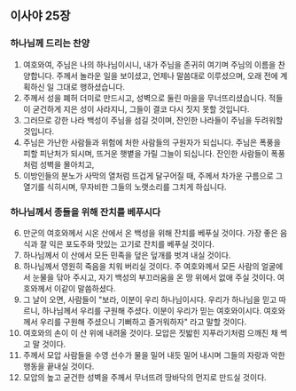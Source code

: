 ## 이사야 25장

### 하나님께 드리는 찬양
1. 여호와여, 주님은 나의 하나님이시니, 내가 주님을 존귀히 여기며 주님의 이름을 찬양합니다. 주께서 놀라운 일을 보이셨고, 언제나 말씀대로 이루셨으며, 오래 전에 계획하신 일 그대로 행하셨습니다.
2. 주께서 성을 폐허 더미로 만드시고, 성벽으로 둘린 마을을 무너뜨리셨습니다. 적들이 굳건하게 지은 성이 사라지니, 그들이 결코 다시 짓지 못할 것입니다.
3. 그러므로 강한 나라 백성이 주님을 섬길 것이며, 잔인한 나라들이 주님을 두려워할 것입니다.
4. 주님은 가난한 사람들과 위험에 처한 사람들의 구원자가 되십니다. 주님은 폭풍을 피할 피난처가 되시며, 뜨거운 햇볕을 가릴 그늘이 되십니다. 잔인한 사람들이 폭풍처럼 성벽을 몰아치고,
5. 이방인들의 분노가 사막의 열처럼 뜨겁게 달구어질 때, 주께서 차가운 구름으로 그 열기를 식히시며, 무자비한 그들의 노랫소리를 그치게 하십니다.
### 하나님께서 종들을 위해 잔치를 베푸시다
6. 만군의 여호와께서 시온 산에서 온 백성을 위해 잔치를 베푸실 것이다. 가장 좋은 음식과 잘 익은 포도주와 맛있는 고기로 잔치를 베푸실 것이다.
7. 하나님께서 이 산에서 모든 민족을 덮은 덮개를 벗겨 내실 것이다.
8. 하나님께서 영원히 죽음을 치워 버리실 것이다. 주 여호와께서 모든 사람의 얼굴에서 눈물을 닦아 주시고, 자기 백성의 부끄러움을 온 땅 위에서 없애 주실 것이다. 여호와께서 이같이 말씀하셨다.
9. 그 날이 오면, 사람들이 "보라, 이분이 우리 하나님이시다. 우리가 하나님을 믿고 따르니, 하나님께서 우리를 구원해 주셨다. 이분이 우리가 믿는 여호와이시다. 여호와께서 우리를 구원해 주셨으니 기뻐하고 즐거워하자" 라고 말할 것이다.
10. 여호와의 손이 이 산 위에 내려올 것이다. 모압은 짓밟힌 지푸라기처럼 으깨진 채 썩고 말 것이다.
11. 주께서 모압 사람들을 수영 선수가 물을 밀어 내듯 밀어 내시며 그들의 자랑과 악한 행동을 끝내실 것이다.
12. 모압의 높고 굳건한 성벽을 주께서 무너뜨려 땅바닥의 먼지로 만드실 것이다.